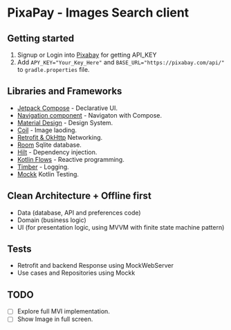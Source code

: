 

# PixaPay - Images Search client

## Getting started
1. Signup or Login into [Pixabay](https://pixabay.com/api/docs/#api_search_images) for getting API_KEY
2. Add `APY_KEY="Your_Key_Here"` and `BASE_URL="https://pixabay.com/api/"` to `gradle.properties` file.

## Libraries and Frameworks
- [Jetpack Compose](https://developer.android.com/jetpack/compose?) - Declarative UI.
- [Navigation component](https://developer.android.com/guide/navigation) - Navigaton with Compose.
- [Material Design](https://material.io/blog/android-material-theme-color)  - Design System.
- [Coil](https://github.com/coil-kt) - Image laoding.
- [Retrofit & OkHttp](https://github.com/square/retrofit) Networking.
- [Room](https://developer.android.com/jetpack/androidx/releases/room) Sqlite database.
- [Hilt](http://google.github.io/hilt/) - Dependency injection.
- [Kotlin Flows](https://kotlinlang.org/docs/reference/coroutines/flow.html) - Reactive programming.
- [Timber](https://github.com/JakeWharton/timber) - Logging.
- [Mockk](https://github.com/mockk/mockk) Kotlin Testing.

## Clean Architecture + Offline first
- Data (database, API and preferences code)
- Domain (business logic)
- UI (for presentation logic, using MVVM with finite state machine pattern)

## Tests
- Retrofit and backend Response using MockWebServer
- Use cases and Repositories using Mockk


## TODO
- [ ] Explore full MVI implementation.
- [ ] Show Image in full screen.
